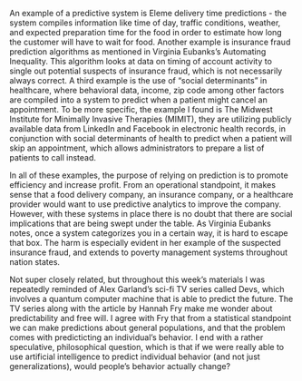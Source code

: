 An example of a predictive system is Eleme delivery time predictions - the system compiles information like time of day, traffic conditions, weather, and expected preparation time for the food in order to estimate how long the customer will have to wait for food. Another example is insurance fraud prediction algorithms as mentioned in Virginia Eubanks’s Automating Inequality. This algorithm looks at data on timing of account activity to single out potential suspects of insurance fraud, which is not necessarily always correct. A third example is the use of “social determinants” in healthcare, where behavioral data, income, zip code among other factors are compiled into a system to predict when a patient might cancel an appointment. To be more specific, the example I found is The Midwest Institute for Minimally Invasive Therapies (MIMIT), they are utilizing publicly available data from LinkedIn and Facebook in electronic health records, in conjunction with social determinants of health to predict when a patient will skip an appointment, which allows administrators to prepare a list of patients to call instead. 

In all of these examples, the purpose of relying on prediction is to promote efficiency and increase profit. From an operational standpoint, it makes sense that a food delivery company, an insurance company, or a healthcare provider would want to use predictive analytics to improve the company. However, with these systems in place there is no doubt that there are social implications that are being swept under the table. As Virginia Eubanks notes, once a system categorizes you in a certain way, it is hard to escape that box. The harm is especially evident in her example of the suspected insurance fraud, and extends to poverty management systems throughout nation states. 

Not super closely related, but throughout this week’s materials I was repeatedly reminded of Alex Garland’s sci-fi TV series called Devs, which involves a quantum computer machine that is able to predict the future. The TV series along with the article by Hannah Fry make me wonder about predictability and free will. I agree with Fry that from a statistical standpoint we can make predictions about general populations, and that the problem comes with predicticting an individual’s behavior. I end with a rather speculative, philosophical question, which is that if we were really able to use artificial intelligence to predict individual behavior (and not just generalizations), would people’s behavior actually change?
